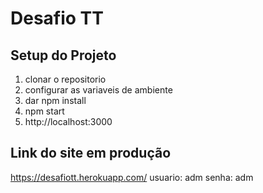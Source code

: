 # Desafio TT

## Setup do Projeto
1. clonar o repositorio
2. configurar as variaveis de ambiente
3. dar npm install
4. npm start
5. http://localhost:3000

## Link do site em produção
https://desafiott.herokuapp.com/
usuario: adm
senha: adm
